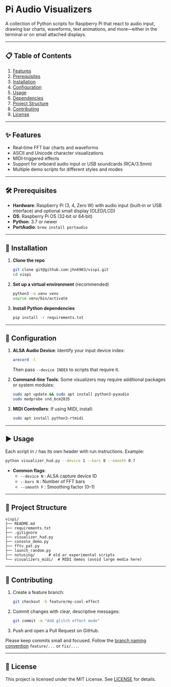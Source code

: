 # Pi Audio Visualizers

A collection of Python scripts for Raspberry Pi that react to audio input, drawing bar charts, waveforms, text animations, and more—either in the terminal or on small attached displays.

---

## 📋 Table of Contents
1. [Features](#features)
2. [Prerequisites](#prerequisites)
3. [Installation](#installation)
4. [Configuration](#configuration)
5. [Usage](#usage)
6. [Dependencies](#dependencies)
7. [Project Structure](#project-structure)
8. [Contributing](#contributing)
9. [License](#license)

---

## ✨ Features
- Real‑time FFT bar charts and waveforms
- ASCII and Unicode character visualizations
- MIDI‑triggered effects
- Support for onboard audio input or USB soundcards (RCA/3.5mm)
- Multiple demo scripts for different styles and modes

---

## 🛠 Prerequisites
- **Hardware**: Raspberry Pi (3, 4, Zero W) with audio input (built‑in or USB interface) and optional small display (OLED/LCD)
- **OS**: Raspberry Pi OS (32‑bit or 64‑bit)
- **Python**: 3.7 or newer
- **PortAudio**: `brew install portaudio`

---

## 🚀 Installation
1. **Clone the repo**
    ```bash
    git clone git@github.com:jhn6903/vispi.git
    cd vispi
    ```

2. **Set up a virtual environment** (recommended)
    ```bash
    python3 -m venv venv
    source venv/bin/activate
    ```

3. **Install Python dependencies**
    ```bash
    pip install -r requirements.txt
    ```

---

## 🔧 Configuration
1. **ALSA Audio Device**: Identify your input device index:
    ```bash
    arecord -l
    ```
    Then pass `--device INDEX` to scripts that require it.

2. **Command‑line Tools**: Some visualizers may require additional packages or system modules:
    ```bash
    sudo apt update && sudo apt install python3-pyaudio
    sudo modprobe snd_bcm2835
    ```

3. **MIDI Controllers**: If using MIDI, install:
    ```bash
    sudo apt install python3-rtmidi
    ```

---

## ▶️ Usage
Each script in `/` has its own header with run instructions. Example:
```bash
python visualizer_hud.py --device 1 --bars 8 --smooth 0.7
```

- **Common flags**:
  - `--device N` : ALSA capture device ID
  - `--bars N` : Number of FFT bars
  - `--smooth F` : Smoothing factor (0–1)

---

## 📂 Project Structure
```
vispi/
├── README.md
├── requirements.txt
├── .gitignore
├── visualizer_hud.py
├── console_demo.py
├── fftv_pat.py
├── launch_random.py
├── notusing/      # old or experimental scripts
└── visualizers_midi/  # MIDI demos (avoid large media here)
```

---

## 🤝 Contributing
1. Create a feature branch:
   ```bash
   git checkout -b feature/my-cool-effect
   ```
2. Commit changes with clear, descriptive messages:
   ```bash
   git commit -m "Add glitch effect mode"
   ```
3. Push and open a Pull Request on GitHub.

Please keep commits small and focused. Follow the [branch naming convention](https://www.git-scm.com/book/en/v2/Git-Branching-Branch-Naming) `feature/...` or `fix/...`.

---

## 📄 License
This project is licensed under the MIT License. See [LICENSE](LICENSE) for details.

